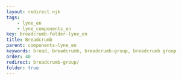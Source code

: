 ```yaml
---
layout: redirect.njk
tags: 
    - lyne_en
    - lyne_components_en
key: breadcrumb-folder-lyne_en
title: Breadcrumb
parent: components-lyne_en
keywords: bread, breadcrumb, breadcrumb-group, breadcrumb group
order: 40
redirect: breadcrumb-group/
folder: true
---
```

